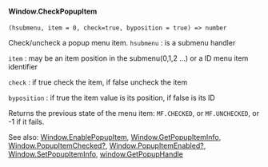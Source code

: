 #### Window.CheckPopupItem

``` suneido
(hsubmenu, item = 0, check=true, byposition = true) => number
```

Check/uncheck a popup menu item.
`hsubmenu`
: is a submenu handler

`item`
: may be an item position in the submenu(0,1,2 ...) or a ID menu item identifier

`check`
: if true check the item, if false uncheck the item

`byposition`
: if true the item value is its position, if false is its ID

Returns the previous state of the menu item: `MF.CHECKED`, or `MF.UNCHECKED`, or -1 if it fails.

See also:
[Window.EnablePopupItem](<Window.EnablePopupItem.md>),
[Window.GetPopupItemInfo](<Window.GetPopupItemInfo.md>),
[Window.PopupItemChecked?](<Window.PopupItemChecked?.md>),
[Window.PopupItemEnabled?](<Window.PopupItemEnabled?.md>),
[Window.SetPopupItemInfo](<Window.SetPopupItemInfo.md>),
[window.GetPopupHandle](<window.GetPopupHandle.md>)